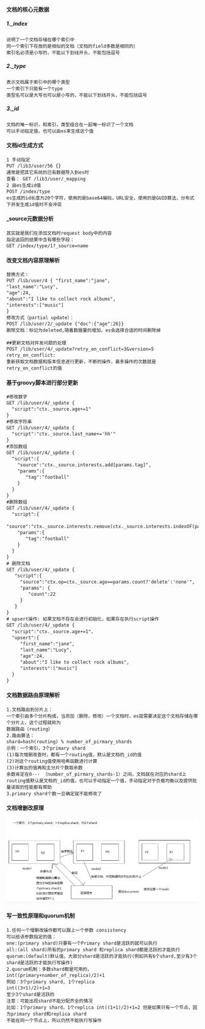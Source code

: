 #### 文档的核心元数据
##### 1._index
    说明了一个文档存储在哪个索引中
    同一个索引下存放的是相似的文档（文档的field多数是相同的）
    索引名必须是小写的，不能以下划线开头，不能包括逗号
##### 2._type
    表示文档属于索引中的哪个类型
    一个索引下只能有一个type
    类型名可以是大写也可以是小写的，不能以下划线开头，不能包括逗号
##### 3._id
    文档的唯一标识，和索引，类型组合在一起唯一标识了一个文档
    可以手动指定值，也可以由es来生成这个值
    
#### 文档id生成方式
    1 手动指定
    PUT /lib3/user/56 {}
    通常是把其它系统的已有数据导入到es时
    查看： GET /lib3/user/_mapping
    2 由es生成id值
    POST /index/type
    es生成的id长度为20个字符，使用的是base64编码，URL安全，使用的是GUID算法，分布式下并发生成id值时不会冲突

#### _source元数据分析
    其实就是我们在添加文档时request body中的内容
    指定返回的结果中含有哪些字段：
    GET /index/type/1?_source=name
#### 改变文档内容原理解析
    替换方式：
    PUT /lib/user/4 { "first_name":"jane",
    "last_name":"Lucy",
    "age":24,
    "about":"I like to collect rock albums",
    "interests":["music"]
    }
    修改方式（partial update）：
    POST /lib/user/2/_update {"doc":{"age":26}}
    删除文档：标记为deleted,随着数据量的增加，es会选择合适的时间删除掉
    
    ##更新文档对并发问题的处理
    POST /lib/user/4/_update?retry_on_conflict=3&version=5
    retry_on_conflict:
    重新获取文档数据和版本信息进行更新，不断的操作，最多操作的次数就是retry_on_conflict的值
    
#### 基于groovy脚本进行部分更新
    #修改数字
    GET /lib/user/4/_update {
      "script":"ctx._source.age+=1"
    }
    #修改字符串
    GET /lib/user/4/_update {
      "script":"ctx._source.last_name+='hh'"
    }
    #添加数组
    GET /lib/user/4/_update {
      "script":{
        "source":"ctx._source.interests.add[params.tag]",
        "params":{
           "tag":"football"
        }
      }
    }
    #删除数组
    GET /lib/user/4/_update {
      "script":{
        "source":"ctx._source.interests.remove(ctx._source.interests.indexOF(params.tag))",
        "params":{
           "tag":"football"
        }
      }
    }
    # 删除文档
    GET /lib/user/4/_update {
       "script":{
         "source":"ctx.op=ctx._source.age==params.count?'delete':'none'",
         "params": {
            "count":22
         }
       }
    }
    # upsert操作: 如果文档不存在会进行初始化，如果存在执行script操作
    GET /lib/user/4/_update {
      "script":"ctx._source.age+=1"，
      "upsert":{
         "first_name":"jane",
         "last_name":"Lucy",
         "age":24,
         "about":"I like to collect rock albums",
         "interests":["music"] 
      }
    }
    
#### 文档数据路由原理解析
    1.文档路由到分片上：
    一个索引由多个分片构成，当添加（删除，修改）一个文档时，es就需要决定这个文档存储在哪个分片上，这个过程就称为
    数据路由（routing）
    2.路由算法：
    shard=hash(routing) % number_of_pirmary_shards
    示例：一个索引，3个primary shard
    (1)每次增删改查时，都有一个routing值，默认是文档的_id的值
    (2)对这个routing值使用哈希函数进行计算
    (3)计算出的值再和主分片个数取余数
    余数肯定在0--- （number_of_pirmary_shards-1）之间，文档就在对应的shard上
    routing值默认是文档的_id的值，也可以手动指定一个值，手动指定对于负载均衡以及提供批量读取的性能都有帮助
    3.primary shard个数一旦确定就不能修改了
#### 文档增删改原理
![文档增删改原理](./images/文档增删改原理.png)
#### 写一致性原理和quorum机制
    1.任何一个增删改操作都可以跟上一个参数 consistency
    可以给该参数指定的值：
    one:(primary shard)只要有一个Primary shard是活跃的就可以执行
    all:(all shard)所有的primary shard 和replica shard都是活跃的才能执行
    quorum:(default)默认值，大部分shard是活跃的才能执行(例如共有6个shard,至少有3个shard是活跃的才能执行写操作)
    2.quorum机制：多数shard都是可用的，
    int((primary+number_of_replica)/2)+1
    例如：3个primary shard, 1个replica
    int((3+1)/2)+1=3
    至少3个shard是活跃的
    注意：可能出现shard不能分配齐全的情况
    比如：1个primary shard，1个replica int((1+1)/2)+1=2 但是如果只有一个节点，因为primary shard和replica shard
    不能在同一个节点上，所以仍然不能执行写操作
